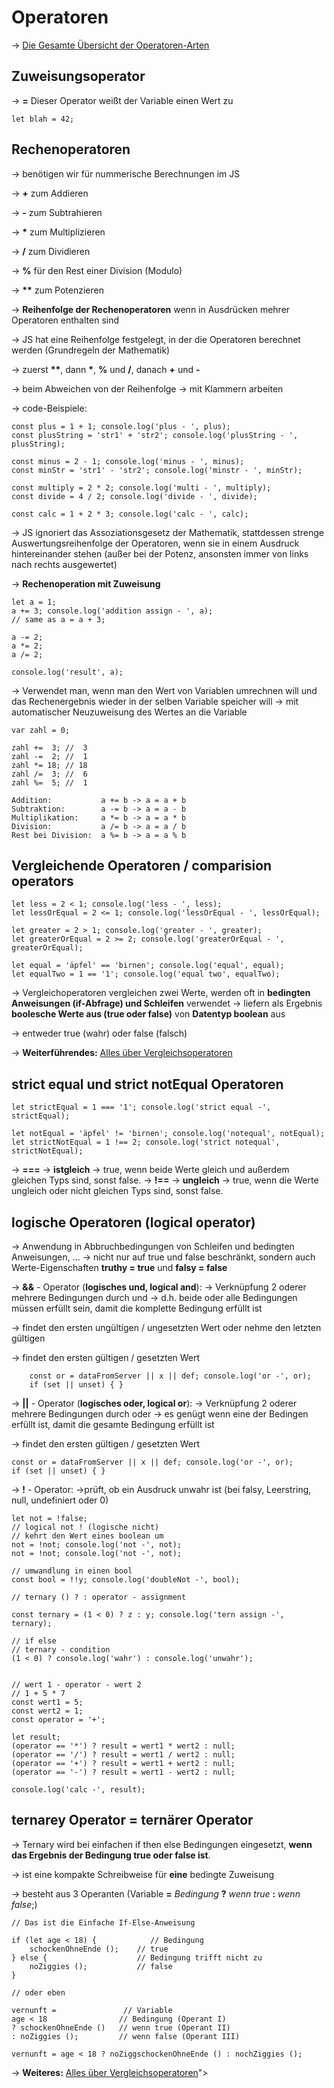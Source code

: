# Operatoren

-> <a href="https://wiki.selfhtml.org/wiki/JavaScript/Operatoren">Die Gesamte Übersicht der Operatoren-Arten</a>

## Zuweisungsoperator

-> **=** Dieser Operator weißt der Variable einen Wert zu

    let blah = 42;

## Rechenoperatoren

-> benötigen wir für nummerische Berechnungen im JS

-> **+** zum Addieren

-> **-** zum Subtrahieren 

-> __*__ zum Multiplizieren

-> **/** zum Dividieren

-> **%** für den Rest einer Division (Modulo) 

-> __**__ zum Potenzieren

-> **Reihenfolge der Rechenoperatoren** wenn in Ausdrücken mehrer Operatoren enthalten sind 

-> JS hat eine Reihenfolge festgelegt, in der die Operatoren berechnet werden (Grundregeln der Mathematik)

-> zuerst __**__, 
dann __*__, **%** und **/**,
danach **+** und **-** 

-> beim Abweichen von der Reihenfolge -> mit Klammern arbeiten

-> code-Beispiele:

    const plus = 1 + 1; console.log('plus - ', plus);
    const plusString = 'str1' + 'str2'; console.log('plusString - ', plusString);

    const minus = 2 - 1; console.log('minus - ', minus);
    const minStr = 'str1' - 'str2'; console.log('minstr - ', minStr);

    const multiply = 2 * 2; console.log('multi - ', multiply);
    const divide = 4 / 2; console.log('divide - ', divide);

    const calc = 1 + 2 * 3; console.log('calc - ', calc);

-> JS ignoriert das Assoziationsgesetz der Mathematik, stattdessen strenge Auswertungsreihenfolge der Operatoren, wenn sie in einem Ausdruck hintereinander stehen (außer bei der Potenz, ansonsten immer von links nach rechts ausgewertet)

-> **Rechenoperation mit Zuweisung**

    let a = 1;
    a += 3; console.log('addition assign - ', a);
    // same as a = a + 3;

    a -= 2;
    a *= 2;
    a /= 2;

    console.log('result', a);

-> Verwendet man, wenn man den Wert von Variablen umrechnen will und das Rechenergebnis wieder in der selben Variable speicher will -> mit automatischer Neuzuweisung des Wertes an die Variable

    var zahl = 0;

    zahl +=  3; //  3
    zahl -=  2; //  1
    zahl *= 18; // 18
    zahl /=  3; //  6 
    zahl %=  5; //  1

    Addition:           a += b -> a = a + b
    Subtraktion:        a -= b -> a = a - b
    Multiplikation:     a *= b -> a = a * b
    Division:           a /= b -> a = a / b
    Rest bei Division:  a %= b -> a = a % b


## Vergleichende Operatoren / comparision operators

    let less = 2 < 1; console.log('less - ', less);
    let lessOrEqual = 2 <= 1; console.log('lessOrEqual - ', lessOrEqual);

    let greater = 2 > 1; console.log('greater - ', greater);
    let greaterOrEqual = 2 >= 2; console.log('greaterOrEqual - ', greaterOrEqual);

    let equal = 'äpfel' == 'birnen'; console.log('equal', equal);
    let equalTwo = 1 == '1'; console.log('equal two', equalTwo);

-> Vergleichoperatoren vergleichen zwei Werte, werden oft in **bedingten Anweisungen (if-Abfrage) und Schleifen** verwendet -> liefern als Ergebnis **boolesche Werte aus (true oder false)** von **Datentyp boolean** aus

-> entweder true (wahr) oder false (falsch)

-> **Weiterführendes:** <a href="https://wiki.selfhtml.org/wiki/JavaScript/Operatoren/Vergleichsoperatoren">Alles über Vergleichsoperatoren</a>

## strict equal und strict notEqual Operatoren

    let strictEqual = 1 === '1'; console.log('strict equal -', strictEqual);

    let notEqual = 'äpfel' != 'birnen'; console.log('notequal', notEqual);
    let strictNotEqual = 1 !== 2; console.log('strict notequal', strictNotEqual);

-> **===** ->	**istgleich** -> true, wenn beide Werte gleich und außerdem gleichen Typs sind, sonst false.
-> **!==** -> **ungleich** -> true, wenn die Werte 
ungleich oder nicht gleichen Typs sind, sonst false.

## logische Operatoren (logical operator)

-> Anwendung in Abbruchbedingungen von Schleifen und bedingten Anweisungen, ...
-> nicht nur auf true und false beschränkt, sondern auch Werte-Eigenschaften **truthy = true** und **falsy = false**

-> **&&** - Operator (**logisches und, logical and**): -> Verknüpfung 2 oderer mehrere Bedingungen durch und -> d.h. beide oder alle Bedingungen müssen erfüllt sein, damit die komplette Bedingung erfüllt ist

-> findet den ersten ungültigen / ungesetzten Wert oder nehme den letzten gültigen

-> findet den ersten gültigen / gesetzten Wert

        const or = dataFromServer || x || def; console.log('or -', or);
        if (set || unset) { }


-> **||** - Operator (**logisches oder, logical or**): -> Verknüpfung 2 oderer mehrere Bedingungen durch oder -> es genügt wenn eine der Bedingen erfüllt ist, damit die gesamte Bedingung erfüllt ist

-> findet den ersten gültigen / gesetzten Wert

    const or = dataFromServer || x || def; console.log('or -', or);
    if (set || unset) { }


-> **!** - Operator: ->prüft, ob ein Ausdruck unwahr ist (bei falsy, Leerstring, null, undefiniert oder 0)

    let not = !false;
    // logical not ! (logische nicht)
    // kehrt den Wert eines boolean um
    not = !not; console.log('not -', not);
    not = !not; console.log('not -', not);

    // umwandlung in einen bool 
    const bool = !!y; console.log('doubleNot -', bool);

    // ternary () ? : operator - assignment

    const ternary = (1 < 0) ? z : y; console.log('tern assign -', ternary);

    // if else
    // ternary - condition
    (1 < 0) ? console.log('wahr') : console.log('unwahr');


    // wert 1 - operator - wert 2
    // 1 + 5 * 7
    const wert1 = 5;
    const wert2 = 1;
    const operator = '+';

    let result;
    (operator == '*') ? result = wert1 * wert2 : null;
    (operator == '/') ? result = wert1 / wert2 : null;
    (operator == '+') ? result = wert1 + wert2 : null;
    (operator == '-') ? result = wert1 - wert2 : null;

    console.log('calc -', result);

## ternarey Operator = ternärer Operator

-> Ternary wird bei einfachen if then else Bedingungen eingesetzt, **wenn das Ergebnis der Bedingung true oder false ist**.

-> ist eine kompakte Schreibweise für **eine** bedingte Zuweisung

-> besteht aus 3 Operanten (Variable **=** *Bedingung* **?** *wenn true* **:** *wenn false*;)

    // Das ist die Einfache If-Else-Anweisung

    if (let age < 18) {            // Bedingung
        schockenOhneEnde ();    // true
    } else {                    // Bedingung trifft nicht zu
        noZiggies ();           // false
    }

    // oder eben 

    vernunft =               // Variable
    age < 18                // Bedingung (Operant I)
    ? schockenOhneEnde ()   // wenn true (Operant II)
    : noZiggies ();         // wenn false (Operant III)

    vernunft = age < 18 ? noZiggschockenOhneEnde () : nochZiggies ();




-> **Weiteres:** <a href="https://wiki.selfhtml.org/wiki/JavaScript/Operatoren/Logische_Operatoren">Alles über Vergleichsoperatoren</a>">